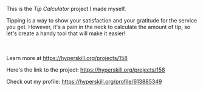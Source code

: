 This is the *Tip Calculator* project I made myself.


<p>Tipping is a way to show your satisfaction and your gratitude for the service you get. However, it's a pain in the neck to calculate the amount of tip, so let's create a handy tool that will make it easier!</p><br/><br/>Learn more at <a href="https://hyperskill.org/projects/158?utm_source=ide&utm_medium=ide&utm_campaign=ide&utm_content=project-card">https://hyperskill.org/projects/158</a>

Here's the link to the project: https://hyperskill.org/projects/158

Check out my profile: https://hyperskill.org/profile/613885349